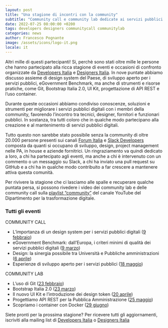 ```yaml
---
layout: post
title: "Una stagione di incontri con la community"
subtitle: "Community call e community lab dedicate ai servizi pubblici digitali: facciamo un bilancio insieme."
date: 2022-07-25 08:00:00 +0200
tags: developers designers communitycall communitylab
categories: news
author: Francesco Pognante
image: /assets/icons/logo-it.png
locale: it
---
```


Altri mille di questi partecipanti! Si, perchè sono stati oltre mille le persone che hanno partecipato alla ricca stagione di eventi e occasioni di confronto organizzate da [Developers Italia](https://developers.italia.it/) e [Designers Italia](https://designers.italia.it/). In nove puntate abbiamo discusso assieme di design system del Paese, di sviluppo aperto per i servizi pubblici, eGovernment Benchmark, ma anche di strumenti e risorse pratiche, come Git, Bootstrap Italia 2.0, UI Kit, progettazione di API REST e l’uso container.

Durante queste occasioni abbiamo condiviso conoscenze, soluzioni e strumenti per migliorare i servizi pubblici digitali con i membri della community, favorendo l’incontro tra tecnici, designer, fornitori e funzionari pubblici. In sostanza, tra tutti coloro che in qualche modo partecipano alla creazione e al mantenimento di servizi pubblici digitali.

Tutto questo non sarebbe stato possibile senza la community di oltre 20.000 persone presenti sui canali [Forum Italia](https://forum.italia.it/) e [Slack Developers](https://slack.developers.italia.it/) composta da quanti si occupano di sviluppo, design, project management nelle PA, in house e aziende fornitrici. Un ringraziamento va quindi dedicato a loro, a chi ha partecipato agli eventi, ma anche a chi è intervenuto con un commento o un messaggio su Slack, a chi ha inviato una pull request su GitHub e a chi ha in qualche modo contribuito a far crescere a mantenere attiva questa comunità.

Per rivivere la stagione che ci lasciamo alle spalle e recuperare qualche puntata persa, si possono rivedere i video dei community lab e delle community call sulla [playlist “community”](https://www.youtube.com/playlist?list=PLLZQsns4g-N5Eu8xv0L-iYhGU-IWBQSTL) del canale YouTube del Dipartimento per la trasformazione digitale. 

### Tutti gli eventi


COMMUNITY CALL
- L’importanza di un design system per i servizi pubblici digitali ([9 febbraio](https://developers.italia.it/it/news/2022/02/22/come-si-realizza-design-servizi-pubblici))
- eGovernment Benchmark: dall’Europa, i criteri minimi di qualità dei servizi pubblici digitali ([9 marzo](https://developers.italia.it/it/news/2022/03/18/come-eu-valuta-servizi-pubblici-digitali-egovernment-benchmark))
- Design: la sinergia possibile tra Università e Pubbliche amministrazioni ([6 aprile](https://developers.italia.it/it/news/2022/04/13/pa-universita-progettare-servizi-pubblici-insieme))
- Esperienze di sviluppo aperto per i servizi pubblici ([18 maggio](https://developers.italia.it/it/news/2022/05/20/sviluppo-open-source-migliorare-servizi-pubblici))

COMMUNITY LAB

- L’uso di Git ([23 febbraio](https://www.youtube.com/watch?v=2Ph4VSyi9lU&list=PLLZQsns4g-N5Eu8xv0L-iYhGU-IWBQSTL&index=9))
- Bootstrap Italia 2.0 ([23 marzo](https://developers.italia.it/it/news/2022/03/29/accessibilita-migliorata-con-bootstrap))
- Il nuovo UI Kit e l’introduzione dei design token ([20 aprile](https://developers.italia.it/it/news/2022/05/03/Community-lab-UI-kit-design-token))
- Progettiamo API REST per la Pubblica Amministrazione ([25 maggio](https://developers.italia.it/it/news/2022/05/30/progettare-api-interoperabili))
- Scopriamo i container con Docker ([29 giugno](https://developers.italia.it/it/news/2022/07/07/perche-container-sono-strumenti-utili-sviluppo-servizi.pubblici))

Siete pronti per la prossima stagione? Per ricevere tutti gli aggiornamenti, iscriviti alla mailing list di [Developers Italia](https://unisciti.developers.italia.it) o [Designers Italia](https://unisciti.designers.italia.it) 
